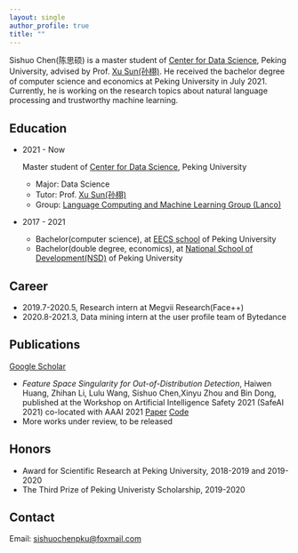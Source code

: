 ```yaml
---
layout: single
author_profile: true
title: ""
---
```


Sishuo Chen(陈思硕) is a master student of [Center for Data Science](https://www.ds.pku.edu.cn/), Peking University, advised by Prof. [Xu Sun(孙栩)](https://xusun.org). He received the bachelor degree of computer science and economics at Peking University in July 2021. Currently, he is working on the research topics about natural language processing and trustworthy machine learning. 


## Education 

-  2021 - Now
    
    Master student of [Center for Data Science]((https://www.ds.pku.edu.cn/)), Peking University
    
    -    Major: Data Science    
    -    Tutor: Prof. [Xu Sun(孙栩)](https://xusun.org)
    -    Group:  [Language Computing and Machine Learning Group (Lanco)](https://lancopku.github.io/)
- 2017 - 2021
    
    -    Bachelor(computer science), at [EECS school](http://eecs.pku.edu.cn/Home/HOME.htm) of Peking University
    -    Bachelor(double degree, economics), at [National School of Development(NSD)](https://en.nsd.pku.edu.cn/) of Peking University

## Career 

- 2019.7-2020.5, Research intern at Megvii Research(Face++) 
- 2020.8-2021.3, Data mining intern at the user profile team of Bytedance   

## Publications 

[Google Scholar](https://scholar.google.com/citations?user=Jn6gAIAAAAAJ&hl=en) 

 - *Feature Space Singularity for Out-of-Distribution Detection*, Haiwen Huang, Zhihan Li, Lulu Wang, Sishuo Chen,Xinyu  Zhou and  Bin  Dong, published at the Workshop on Artificial Intelligence Safety 2021 (SafeAI 2021) co-located with AAAI 2021  [Paper](https://arxiv.org/abs/2011.14654) [Code](https://github.com/megvii-research/FSSD_OoD_Detection)
 - More works under review, to be released

## Honors

- Award for Scientific Research at Peking University, 2018-2019 and 2019-2020
- The Third Prize of Peking Univeristy Scholarship, 2019-2020

## Contact 

Email:  [sishuochenpku@foxmail.com](sishuochenpku@foxmail.com)